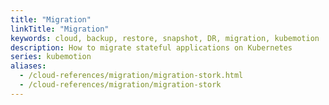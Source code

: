 ```yaml
---
title: "Migration"
linkTitle: "Migration"
keywords: cloud, backup, restore, snapshot, DR, migration, kubemotion
description: How to migrate stateful applications on Kubernetes
series: kubemotion
aliases:
  - /cloud-references/migration/migration-stork.html
  - /cloud-references/migration/migration-stork
---
```

